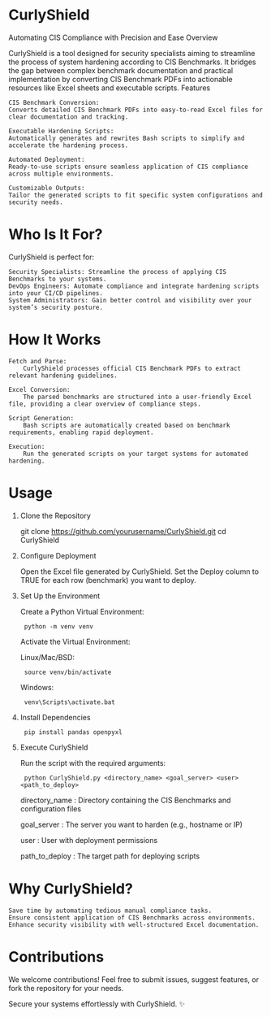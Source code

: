 # CurlyShield

Automating CIS Compliance with Precision and Ease
Overview

CurlyShield is a tool designed for security specialists aiming to streamline the process of system hardening according to CIS Benchmarks. It bridges the gap between complex benchmark documentation and practical implementation by converting CIS Benchmark PDFs into actionable resources like Excel sheets and executable scripts.
Features

    CIS Benchmark Conversion:
    Converts detailed CIS Benchmark PDFs into easy-to-read Excel files for clear documentation and tracking.

    Executable Hardening Scripts:
    Automatically generates and rewrites Bash scripts to simplify and accelerate the hardening process.

    Automated Deployment:
    Ready-to-use scripts ensure seamless application of CIS compliance across multiple environments.

    Customizable Outputs:
    Tailor the generated scripts to fit specific system configurations and security needs.

# Who Is It For?

CurlyShield is perfect for:

    Security Specialists: Streamline the process of applying CIS Benchmarks to your systems.
    DevOps Engineers: Automate compliance and integrate hardening scripts into your CI/CD pipelines.
    System Administrators: Gain better control and visibility over your system’s security posture.

# How It Works

    Fetch and Parse:
        CurlyShield processes official CIS Benchmark PDFs to extract relevant hardening guidelines.

    Excel Conversion:
        The parsed benchmarks are structured into a user-friendly Excel file, providing a clear overview of compliance steps.

    Script Generation:
        Bash scripts are automatically created based on benchmark requirements, enabling rapid deployment.

    Execution:
        Run the generated scripts on your target systems for automated hardening.
# Usage
1. Clone the Repository

    git clone https://github.com/yourusername/CurlyShield.git
    cd CurlyShield

2. Configure Deployment

    Open the Excel file generated by CurlyShield.
    Set the Deploy column to TRUE for each row (benchmark) you want to deploy.

3. Set Up the Environment

    Create a Python Virtual Environment:

        python -m venv venv

    Activate the Virtual Environment:

   Linux/Mac/BSD:

        source venv/bin/activate

    Windows:

        venv\Scripts\activate.bat

4. Install Dependencies

        pip install pandas openpyxl

5. Execute CurlyShield

    Run the script with the required arguments:
    
        python CurlyShield.py <directory_name> <goal_server> <user> <path_to_deploy>

   directory_name : Directory containing the CIS Benchmarks and configuration files
   
   goal_server : The server you want to harden (e.g., hostname or IP)
   
   user : User with deployment permissions
   
   path_to_deploy : The target path for deploying scripts
   
# Why CurlyShield?

    Save time by automating tedious manual compliance tasks.
    Ensure consistent application of CIS Benchmarks across environments.
    Enhance security visibility with well-structured Excel documentation.

# Contributions

We welcome contributions! Feel free to submit issues, suggest features, or fork the repository for your needs.


Secure your systems effortlessly with CurlyShield. ✨
